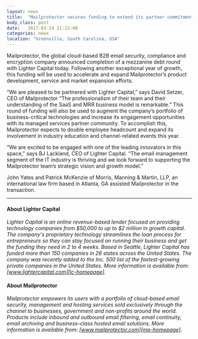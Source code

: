 ```yaml
---
layout: news
title:  "Mailprotector secures funding to extend its partner commitment"
body_class: post
date:   2017-03-24 11:15:00
categories: news
location: "Greenville, South Carolina, USA"
---
```

               
Mailprotector, the global cloud-based B2B email security, compliance and encryption company announced completion of a mezzanine debt round with Lighter Capital today. Following another exceptional year of growth, this funding will be used to accelerate and expand Mailprotector’s product development, service and market expansion efforts.

“We are pleased to be partnered with Lighter Capital,” says David Setzer, CEO of Mailprotector “The professionalism of their team and their understanding of the SaaS and MRR business model is remarkable.” This round of funding will also be used to augment the company’s portfolio of business-critical technologies and increase its engagement opportunities with its managed services partner community. To accomplish this, Mailprotector expects to double employee headcount and expand its involvement in industry education and channel-related events this year.

“We are excited to be engaged with one of the leading innovators in this space,” says BJ Lackland, CEO of Lighter Capital. “The email management segment of the IT industry is thriving and we look forward to supporting the Mailprotector team’s strategic vision and growth model.”

John Yates and Patrick McKenzie of Morris, Manning & Martin, LLP, an international law firm based in Atlanta, GA assisted Mailprotector in the transaction.

***

#### About Lighter Capital
*Lighter Capital is an online revenue-based lender focused on providing technology companies from $50,000 to up to $2 million in growth capital. The company's proprietary technology streamlines the loan process for entrepreneurs so they can stay focused on running their business and get the funding they need in 2 to 4 weeks. Based in Seattle, Lighter Capital has funded more than 150 companies in 26 states across the United States. The company was recently added to the Inc. 500 list of the fastest-growing private companies in the United States. More information is available from:  [www.lightercapital.com][lc-homepage].*

#### About Mailprotector
*Mailprotector empowers its users with a portfolio of cloud-based email security, management and hosting services sold exclusively through the channel to businesses, government and non-profits around the world. Products include inbound and outbound email filtering, email continuity, email archiving and business-class hosted email solutions. More information is available from:  [www.mailprotector.com][mp-homepage].*


[mp-homepage]: http://www.mailprotector.com
[lc-homepage]: http://www.lightercapital.com


